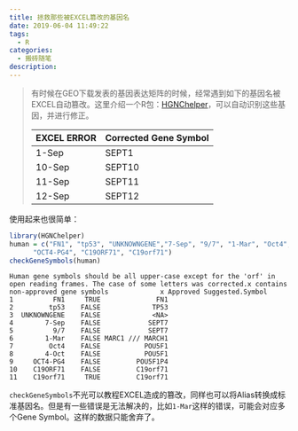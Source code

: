```yaml
---
title: 拯救那些被EXCEL篡改的基因名
date: 2019-06-04 11:49:22
tags:
  - R
categories:
  - 搬砖随笔
description:
---
```


>有时候在GEO下载发表的基因表达矩阵的时候，经常遇到如下的基因名被EXCEL自动篡改。这里介绍一个R包：[HGNChelper](<https://waldronlab.io/HGNChelper/>)，可以自动识别这些基因，并进行修正。
>
>| EXCEL ERROR | Corrected Gene Symbol |
>| ----------- | --------------------- |
>| 1-Sep       | SEPT1                 |
>| 10-Sep      | SEPT10                |
>| 11-Sep      | SEPT11                |
>| 12-Sep      | SEPT12                |

<!--more-->

使用起来也很简单：

```R
library(HGNChelper)
human = c("FN1", "tp53", "UNKNOWNGENE","7-Sep", "9/7", "1-Mar", "Oct4", "4-Oct",
      "OCT4-PG4", "C19ORF71", "C19orf71")
checkGeneSymbols(human)
```

```
Human gene symbols should be all upper-case except for the 'orf' in open reading frames. The case of some letters was corrected.x contains non-approved gene symbols             x Approved Suggested.Symbol
1          FN1     TRUE              FN1
2         tp53    FALSE             TP53
3  UNKNOWNGENE    FALSE             <NA>
4        7-Sep    FALSE            SEPT7
5          9/7    FALSE            SEPT7
6        1-Mar    FALSE MARC1 /// MARCH1
7         Oct4    FALSE           POU5F1
8        4-Oct    FALSE           POU5F1
9     OCT4-PG4    FALSE         POU5F1P4
10    C19ORF71    FALSE         C19orf71
11    C19orf71     TRUE         C19orf71
```

`checkGeneSymbols`不光可以教程EXCEL造成的篡改，同样也可以将Alias转换成标准基因名。但是有一些错误是无法解决的，比如`1-Mar`这样的错误，可能会对应多个Gene Symbol。这样的数据只能舍弃了。

